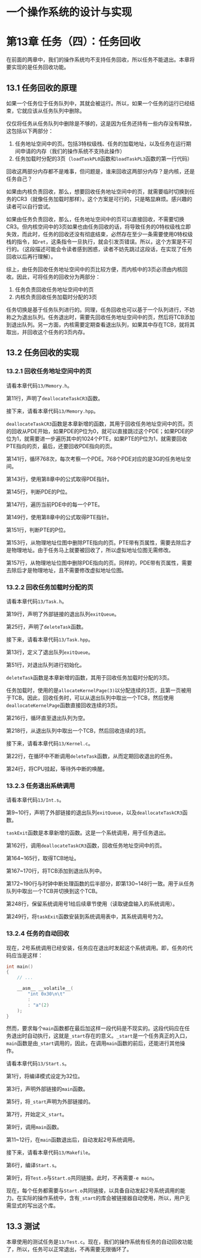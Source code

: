 # 一个操作系统的设计与实现

# 第13章 任务（四）：任务回收

在前面的两章中，我们的操作系统均不支持任务回收，所以任务不能退出。本章将要实现的是任务回收功能。

## 13.1 任务回收的原理

如果一个任务位于任务队列中，其就会被运行。所以，如果一个任务的运行已经结束，它就应该从任务队列中删除。

仅仅将任务从任务队列中删除是不够的，这是因为任务还持有一些内存没有释放，这包括以下两部分：

1. 任务地址空间中的页。包括3特权级栈、任务的加载地址，以及任务在运行期间申请的内存（我们的操作系统不支持此操作）
2. 任务加载时分配的3页（`loadTaskPL0`函数和`loadTaskPL3`函数的第一行代码）

回收这两部分内存都不是难事，但问题是，谁来回收这两部分内存？是内核，还是任务自己？

如果由内核负责回收，那么，想要回收任务地址空间中的页，就需要临时切换到任务的CR3（就像任务加载时那样）。这个方案是可行的，只是略显麻烦。感兴趣的读者可以自行尝试。

如果由任务负责回收，那么，任务地址空间中的页可以直接回收，不需要切换CR3。但内核空间中的3页如果也由任务回收的话，将导致任务的0特权级栈立即失效，而此时，任务的回收还没有彻底结束，必然存在至少一条需要使用0特权级栈的指令，如`ret`，这条指令一旦执行，就会引发页错误。所以，这个方案是不可行的。（这段描述可能会令读者感到困惑，读者不妨先跳过这段话，在实现了任务回收以后再行理解）。

综上，由任务回收任务地址空间中的页比较方便，而内核中的3页必须由内核回收。因此，可将任务的回收分为两部分：

1. 任务负责回收任务地址空间中的页
2. 内核负责回收任务加载时分配的3页

任务切换是基于任务队列进行的。同理，任务回收也可以基于一个队列进行，不妨称之为退出队列。任务退出时，需要先回收任务地址空间中的页，然后将TCB添加到退出队列。另一方面，内核需要定期查看退出队列，如果其中存在TCB，就将其取出，并回收这个任务的3页内存。

## 13.2 任务回收的实现

### 13.2.1 回收任务地址空间中的页

请看本章代码`13/Memory.h`。

第11行，声明了`deallocateTaskCR3`函数。

接下来，请看本章代码`13/Memory.hpp`。

`deallocateTaskCR3`函数是本章新增的函数，其用于回收任务地址空间中的页。页的回收从PDE开始，如果PDE的P位为0，就可以直接跳过这个PDE；如果PDE的P位为1，就需要进一步遍历其中的1024个PTE，如果PTE的P位为1，就需要回收PTE指向的页，最后，还要回收PDE指向的页。

第141行，循环768次，每次考察一个PDE。768个PDE对应的是3G的任务地址空间。

第143行，使用第8章中的公式取得PDE指针。

第145行，判断PDE的P位。

第147行，遍历当前PDE中的每一个PTE。

第149行，使用第8章中的公式取得PTE指针。

第151行，判断PTE的P位。

第153行，从物理地址位图中删除PTE指向的页。PTE带有页属性，需要去除后才是物理地址。由于任务马上就要被回收了，所以虚拟地址位图无需修改。

第157行，从物理地址位图中删除PDE指向的页。同样的，PDE带有页属性，需要去除后才是物理地址，且不需要修改虚拟地址位图。

### 13.2.2 回收任务加载时分配的页

请看本章代码`13/Task.h`。

第19行，声明了外部链接的退出队列`exitQueue`。

第25行，声明了`deleteTask`函数。

接下来，请看本章代码`13/Task.hpp`。

第13行，定义了退出队列`exitQueue`。

第51行，对退出队列进行初始化。

`deleteTask`函数是本章新增的函数，其用于回收任务加载时分配的3页。

任务加载时，使用的是`allocateKernelPage(3)`以分配连续的3页，且第一页被用于TCB。因此，回收任务时，可以从退出队列中取出一个TCB，然后使用`deallocateKernelPage`函数直接回收连续的3页。

第216行，循环直至退出队列为空。

第218行，从退出队列中取出一个TCB，然后回收连续的3页。

接下来，请看本章代码`13/Kernel.c`。

第22行，在循环中不断调用`deleteTask`函数，从而定期回收退出的任务。

第24行，将CPU挂起，等待外中断的唤醒。

### 13.2.3 任务退出系统调用

请看本章代码`13/Int.s`。

第9\~10行，声明了外部链接的退出队列`exitQueue`，以及`deallocateTaskCR3`函数。

`taskExit`函数是本章新增的函数。这是一个系统调用，用于任务退出。

第162行，调用`deallocateTaskCR3`函数，回收任务地址空间中的页。

第164\~165行，取得TCB地址。

第167\~170行，将TCB添加到退出队列中。

第172\~190行与时钟中断处理函数的后半部分，即第130\~148行一致。用于从任务队列中取出一个TCB并切换到这个TCB。

第248行，保留系统调用号1给后续章节使用（读取键盘输入的系统调用）。

第249行，将`taskExit`函数安装到系统调用表中，其系统调用号为2。

### 13.2.4 任务的自动回收

现在，2号系统调用已经安装，任务应在退出时发起这个系统调用。即，任务的代码应当是这样：

```c
int main()
{
    // ...

    __asm__ __volatile__(
        "int 0x30\n\t"
        :
        : "a"(2)
    );
}
```

然而，要求每个`main`函数都在最后加这样一段代码是不现实的。这段代码应在任务退出时自动执行，这就是`_start`存在的意义。`_start`是一个任务真正的入口，`main`函数是由`_start`调用的，因此，在调用`main`函数的前后，还能进行其他操作。

请看本章代码`13/Start.s`。

第1行，将编译模式设定为32位。

第3行，声明外部链接的`main`函数。

第5行，将`_start`声明为外部链接的。

第7行，开始定义`_start`。

第9行，调用`main`函数。

第11\~12行，在`main`函数退出后，自动发起2号系统调用。

接下来，请看本章代码`13/Makefile`。

第6行，编译`Start.s`。

第9行，将`Test.o`与`Start.o`共同链接。此时，不再需要`-e main`。

现在，每个任务都需要与`Start.o`共同链接，以具备自动发起2号系统调用的能力。在实际的操作系统中，含有`_start`的库会被链接器自动使用，所以，用户无需显式的写出这个库。

## 13.3 测试

本章使用的测试任务是`13/Test.c`。现在，我们的操作系统有任务的自动回收功能了，所以，任务可以正常退出，不再需要无限循环了。
